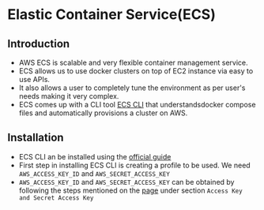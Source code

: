 # **Elastic Container Service(ECS)**

## Introduction
*	AWS ECS is scalable and very flexible container management service.
*	ECS allows us to use docker clusters on top of EC2 instance via easy to use APIs.
*	It also allows a user to completely tune the environment as per user's needs making it very complex.
*	ECS comes up with a CLI tool [ECS CLI](https://docs.aws.amazon.com/AmazonECS/latest/developerguide/ECS_CLI.html) that understandsdocker compose files and automatically provisions a cluster on AWS.

## Installation
*	ECS CLI an be installed using the [official guide](https://docs.aws.amazon.com/AmazonECS/latest/developerguide/ECS_CLI_Configuration.html)
*	First step in installing ECS CLI is creating a profile to be used. We need `AWS_ACCESS_KEY_ID` and `AWS_SECRET_ACCESS_KEY`
*	`AWS_ACCESS_KEY_ID` and `AWS_SECRET_ACCESS_KEY` can be obtained by following the steps mentioned on the [page](https://docs.aws.amazon.com/cli/latest/userguide/cli-chap-configure.html#cli-quick-configuration) under section `Access Key and Secret Access Key`
